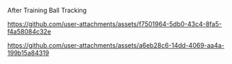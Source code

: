 After Training
Ball Tracking

https://github.com/user-attachments/assets/f7501964-5db0-43c4-8fa5-f4a58084c32e


https://github.com/user-attachments/assets/a6eb28c6-14dd-4069-aa4a-199b15a84319

